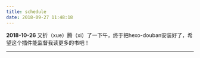 ```yaml
---
title: schedule
date: 2018-09-27 11:48:18
---
```


**2018-10-26**
又折（xue）腾（xi）了一下午，终于把hexo-douban安装好了，希望这个插件能监督我读更多的书吧！

---


